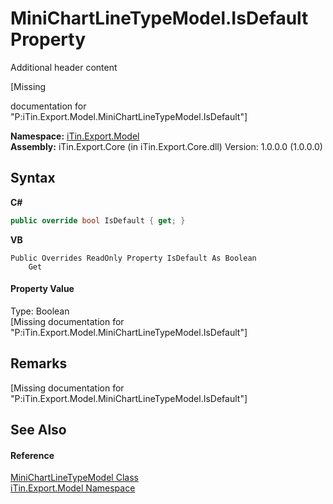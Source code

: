 # MiniChartLineTypeModel.IsDefault Property 
Additional header content 

\[Missing <summary> documentation for "P:iTin.Export.Model.MiniChartLineTypeModel.IsDefault"\]

**Namespace:**&nbsp;<a href="N_iTin_Export_Model">iTin.Export.Model</a><br />**Assembly:**&nbsp;iTin.Export.Core (in iTin.Export.Core.dll) Version: 1.0.0.0 (1.0.0.0)

## Syntax

**C#**<br />
``` C#
public override bool IsDefault { get; }
```

**VB**<br />
``` VB
Public Overrides ReadOnly Property IsDefault As Boolean
	Get
```


#### Property Value
Type: Boolean<br />\[Missing <value> documentation for "P:iTin.Export.Model.MiniChartLineTypeModel.IsDefault"\]

## Remarks
\[Missing <remarks> documentation for "P:iTin.Export.Model.MiniChartLineTypeModel.IsDefault"\]

## See Also


#### Reference
<a href="T_iTin_Export_Model_MiniChartLineTypeModel">MiniChartLineTypeModel Class</a><br /><a href="N_iTin_Export_Model">iTin.Export.Model Namespace</a><br />